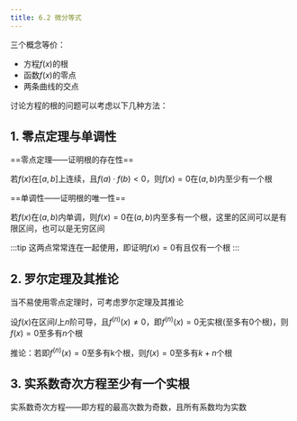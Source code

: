 ```yaml
---
title: 6.2 微分等式
---
```


三个概念等价：

+ 方程$f(x)$的根
+ 函数$f(x)$的零点
+ 两条曲线的交点

讨论方程的根的问题可以考虑以下几种方法：

## 1. **零点定理与单调性**

 ==零点定理——证明根的存在性== 

若$f(x)$在$[a,b]$上连续，且$f(a)·f(b)<0$，则$f(x)=0$在$(a,b)$内至少有一个根

 ==单调性——证明根的唯一性==

若$f(x)$在$(a,b)$内单调，则$f(x)=0$在$(a,b)$内至多有一个根，这里的区间可以是有限区间，也可以是无穷区间

:::tip
这两点常常连在一起使用，即证明$f(x)=0$有且仅有一个根
:::

## 2. **罗尔定理及其推论**

当不易使用零点定理时，可考虑罗尔定理及其推论

设$f(x)$在区间$I$上$n$阶可导，且$f^{(n)}(x)\not=0$，即$f^{(n)}(x)=0$无实根(至多有0个根)，则$f(x)=0$至多有$n$个根

推论：若即$f^{(n)}(x)=0$至多有k个根，则$f(x)=0$至多有$k+n$个根

## 3. **实系数奇次方程至少有一个实根**

实系数奇次方程——即方程的最高次数为奇数，且所有系数均为实数








